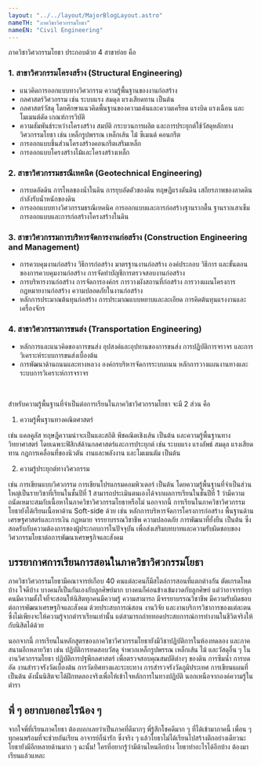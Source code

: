```yaml
---
layout: "../../layout/MajorBlogLayout.astro"
nameTH: "ภาควิชาวิศวกรรมโยธา"
nameEN: "Civil Engineering"
---
```



ภาควิชาวิศวกรรมโยธา ประกอบด้วย 4 สาขาย่อย คือ
### 1. สาขาวิศวกรรมโครงสร้าง (Structural Engineering) 
- แนวคิดการออกแบบทางวิศวกรรม ความรู้พื้นฐานของงานก่อสร้าง
- กลศาสตร์วิศวกรรม เช่น ระบบแรง สมดุล แรงเสียดทาน เป็นต้น
- กลศาสตร์วัสดุ โดยศึกษาแนวคิดพื้นฐานของความเค้นและความเครียด แรงบิด แรงเฉือน และโมเมนต์ดัด เกณฑ์การวิบัติ
- ความสัมพันธ์ระหว่างโครงสร้าง สมบัติ กระบวนการผลิต และการประยุกต์ใช้วัสดุหลักทางวิศวกรรมโยธา เช่น เหล็กรูปพรรณ เหล็กเส้น ไม้ ซีเมนต์ คอนกรีต
- การออกแบบชิ้นส่วนโครงสร้างคอนกรีตเสริมเหล็ก
- การออกแบบโครงสร้างไม้และโครงสร้างเหล็ก

### 2. สาขาวิศวกรรมธรณีเทคนิค (Geotechnical Engineering) 
- การบดอัดดิน การไหลของน้ำในดิน การยุบอัดตัวของดิน ทฤษฎีแรงดันดิน เสถียรภาพของลาดดิน กำลังรับน้ำหนักของดิน
- การออกแบบทางวิศวกรรมธรณีเทคนิค การออกแบบและการก่อสร้างฐานรากตื้น ฐานรากเสาเข็ม การออกแบบและการก่อสร้างโครงสร้างในดิน

### 3. สาขาวิศวกรรมการบริหารจัดการงานก่อสร้าง (Construction Engineering and Management) 
- การควบคุมงานก่อสร้าง วิธีการก่อสร้าง มาตรฐานงานก่อสร้าง องค์ประกอบ วิธีการ และขั้นตอนของการควบคุมงานก่อสร้าง การจัดทำบัญชีการตรวจสอบงานก่อสร้าง
- การบริหารงานก่อสร้าง การจัดการองค์กร การวางผังสถานที่ก่อสร้าง การวางแผนโครงการ กฎหมายงานก่อสร้าง ความปลอดภัยในงานก่อสร้าง
- หลักการประมาณต้นทุนก่อสร้าง การประมาณแบบหยาบและละเอียด การคิดต้นทุนแรงงานและเครื่องจักร

### 4. สาขาวิศวกรรมการขนส่ง (Transportation Engineering) 
- หลักการและแนวคิดของการขนส่ง อุปสงค์และอุปทานของการขนส่ง การปฏิบัติการจราจร และการวิเคราะห์ระบบการขนส่งเบื้องต้น
- การพัฒนาด้านถนนและทางหลวง องค์กรบริหารจัดการระบบถนน หลักการวางแผนงานทางและระบบการวิเคราะห์การจราจร

<br>

สำหรับความรู้พื้นฐานที่จำเป็นต่อการเรียนในภาควิชาวิศวกรรมโยธา จะมี 2 ส่วน คือ
1. ความรู้พื้นฐานทางคณิตศาสตร์ 

เช่น แคลคูลัส ทฤษฎีความน่าจะเป็นและสถิติ พีชคณิตเชิงเส้น เป็นต้น และความรู้พื้นฐานทางวิทยาศาสตร์ โดยเฉพาะฟิสิกส์ด้านกลศาสตร์และการประยุกต์ เช่น ระบบแรง แรงลัพธ์ สมดุล แรงเสียดทาน กฎการเคลื่อนที่ของนิวตัน งานและพลังงาน และโมเมนตัม เป็นต้น

2. ความรู้ประยุกต์ทางวิศวกรรม 

เช่น การเขียนแบบวิศวกรรม การเขียนโปรแกรมคอมพิวเตอร์ เป็นต้น
โดยความรู้พื้นฐานที่จำเป็นส่วนใหญ่เป็นรายวิชาที่เรียนในชั้นปีที่ 1 สามารถประเมินตนเองได้จากผลการเรียนในชั้นปีที่ 1 ว่ามีความถนัดเหมาะสมกับเนื้อหาในภาควิชาวิศวกรรมโยธาหรือไม่
นอกจากนี้ การเรียนในภาควิชาวิศวกรรมโยธายังได้เรียนเนื้อหาด้าน Soft-side ด้วย เช่น หลักการบริหารจัดการโครงการก่อสร้าง พื้นฐานด้านเศรษฐศาสตร์และการเงิน กฎหมาย จรรยาบรรณวิชาชีพ ความปลอดภัย การพัฒนาที่ยั่งยืน เป็นต้น ซึ่งสอดรับกับความต้องการของผู้ประกอบการในปัจจุบัน เพื่อส่งเสริมบทบาทและความรับผิดชอบของวิศวกรรมโยธาต่อการพัฒนาเศรษฐกิจและสังคม

 
## บรรยากาศการเรียนการสอนในภาควิชาวิศวกรรมโยธา
ภาควิชาวิศวกรรมโยธามีคณาจารย์เกือบ 40 คนแต่ละคนก็มีสไตล์การสอนที่แตกต่างกัน ตัดเกรดโหดบ้าง ใจดีบ้าง บางคนก็เป็นกันเองกับลูกศิษย์มาก บางคนก็ค่อนข้างเข้มงวดกับลูกศิษย์ แต่ว่าอาจารย์ทุกคนมีความตั้งใจที่จะสอนให้นิสิตทุกคนมีความรู้ ความสามารถ มีจรรยาบรรณวิชาชีพ มีความรับผิดชอบต่อการพัฒนาเศรษฐกิจและสังคม ด้วยประสบการณ์สอน งานวิจัย และงานบริการวิชาการของแต่ละตน ซึ่งไม่เพียงจะให้ความรู้จากตำราเรียนเท่านั้น แต่สามารถถ่ายทอดประสบการณ์การทำงานในชีวิตจริงให้กับนิสิตได้ด้วย

นอกจากนี้ การเรียนในหลักสูตรของภาควิชาวิศวกรรมโยธายังมีวิชาปฏิบัติการในห้องทดลอง และภาคสนามอีกหลายวิชา เช่น ปฏิบัติการทดสอบวัสดุ จำพวกเหล็กรูปพรรณ เหล็กเส้น ไม้ และวัสดุอื่น ๆ ในงานวิศวกรรมโยธา ปฏิบัติการปฐพีกลศาสตร์ เพื่อตรวจสอบคุณสมบัติต่างๆ ของดิน การซึมน้ำ การบดอัด งานสำรวจรังวัดเบื้องต้น การวัดทิศทางและระยะทาง การสำรวจรังวัดภูมิประเทศ การเขียนแผนที่ เป็นต้น ดังนั้นนิสิตจะได้ฝึกทดลองจริงเพื่อให้เข้าใจหลักการในทางปฏิบัติ นอกเหนือจากองค์ความรู้ในตำรา


## พี่ ๆ อยากบอกอะไรน้อง ๆ
จากใจพี่ที่เรียนภาคโยธา ต้องบอกเลยว่าเป็นภาคที่ดีมากๆ พี่รู้สึกโชคดีมาก ๆ ที่ได้เข้ามาภาคนี้ เพื่อน ๆ ทุกคนพร้อมที่จะช่วยกันเรียน อาจารย์ก็น่ารัก ซึ่งจริง ๆ แล้วโยธาไม่ได้เรียนไปสร้างตึกอย่างเดียวนะ โยธายังมีอีกหลายด้านมาก ๆ ฉะนั้น! ใครที่อยากรู้ว่ามีด้านไหนอีกบ้าง โยธาทำอะไรได้อีกบ้าง ต้องมาเรียนแล้วแหละ
